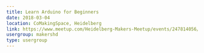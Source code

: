 ```yaml
---
title: Learn Arduino for Beginners
date: 2018-03-04
location: CoMakingSpace, Heidelberg
link: https://www.meetup.com/Heidelberg-Makers-Meetup/events/247814056/
usergroup: makershd
type: usergroup
---
```

